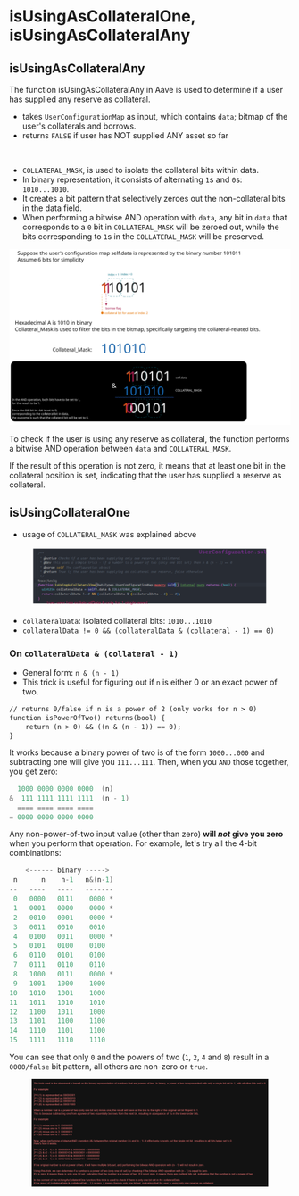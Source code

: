 # isUsingAsCollateralOne, isUsingAsCollateralAny

## isUsingAsCollateralAny

The function isUsingAsCollateralAny in Aave is used to determine if a user has supplied any reserve as collateral.

* takes  `UserConfigurationMap` as input, which contains `data`; bitmap of the user's collaterals and borrows.
* returns `FALSE` if user has NOT supplied ANY asset so far

<figure><img src="../../../.gitbook/assets/image (19) (1).png" alt=""><figcaption></figcaption></figure>

* `COLLATERAL_MASK`, is used to isolate the collateral bits within data.&#x20;
* In binary representation, it consists of alternating `1`s and `0`s: `1010...1010`.
* It creates a bit pattern that selectively zeroes out the non-collateral bits in the data field.
* When performing a bitwise AND operation with `data`, any bit in `data` that corresponds to a `0` bit in `COLLATERAL_MASK` will be zeroed out, while the bits corresponding to `1`s in the `COLLATERAL_MASK` will be preserved.

<img src="../../../.gitbook/assets/file.excalidraw (7).svg" alt="" class="gitbook-drawing">

To check if the user is using any reserve as collateral, the function performs a bitwise AND operation between `data` and `COLLATERAL_MASK`.&#x20;

If the result of this operation is not zero, it means that at least one bit in the collateral position is set, indicating that the user has supplied a reserve as collateral.

## isUsingCollateralOne

* usage of `COLLATERAL_MASK` was explained above

<figure><img src="../../../.gitbook/assets/image (93).png" alt=""><figcaption></figcaption></figure>

* `collateralData`: isolated collateral bits: `1010...1010`
* `collateralData != 0 && (collateralData & (collateral - 1) == 0)`

### On `collateralData & (collateral - 1)`&#x20;

* General form: `n & (n - 1)`
* This trick is useful for figuring out if `n` is either 0 or an exact power of two.

```solidity
// returns 0/false if n is a power of 2 (only works for n > 0)
function isPowerOfTwo() returns(bool) {
    return (n > 0) && ((n & (n - 1)) == 0);
}
```

It works because a binary power of two is of the form `1000...000` and subtracting one will give you `111...111`. Then, when you `AND` those together, you get zero:

```c
  1000 0000 0000 0000  (n)
&  111 1111 1111 1111  (n - 1)
  ==== ==== ==== ====
= 0000 0000 0000 0000
```

Any non-power-of-two input value (other than zero) **will **_**not**_** give you zero** when you perform that operation. For example, let's try all the 4-bit combinations:

```c
    <------ binary ----->
 n      n    n-1   n&(n-1)
--   ----   ----   -------
 0   0000   0111    0000 *
 1   0001   0000    0000 *
 2   0010   0001    0000 *
 3   0011   0010    0010
 4   0100   0011    0000 *
 5   0101   0100    0100
 6   0110   0101    0100
 7   0111   0110    0110
 8   1000   0111    0000 *
 9   1001   1000    1000
10   1010   1001    1000
11   1011   1010    1010
12   1100   1011    1000
13   1101   1100    1100
14   1110   1101    1100
15   1111   1110    1110
```

You can see that only `0` and the powers of two (`1`, `2`, `4` and `8`) result in a `0000/false` bit pattern, all others are non-zero or `true`.

<figure><img src="../../../.gitbook/assets/image (85).png" alt=""><figcaption></figcaption></figure>
